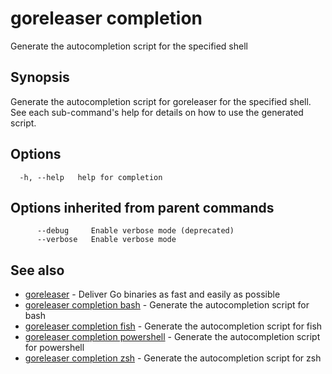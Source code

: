 # goreleaser completion

Generate the autocompletion script for the specified shell

## Synopsis

Generate the autocompletion script for goreleaser for the specified shell.
See each sub-command's help for details on how to use the generated script.

## Options

```
  -h, --help   help for completion
```

## Options inherited from parent commands

```
      --debug     Enable verbose mode (deprecated)
      --verbose   Enable verbose mode
```

## See also

- [goreleaser](/cmd/goreleaser/) - Deliver Go binaries as fast and easily as possible
- [goreleaser completion bash](/cmd/goreleaser_completion_bash/) - Generate the autocompletion script for bash
- [goreleaser completion fish](/cmd/goreleaser_completion_fish/) - Generate the autocompletion script for fish
- [goreleaser completion powershell](/cmd/goreleaser_completion_powershell/) - Generate the autocompletion script for powershell
- [goreleaser completion zsh](/cmd/goreleaser_completion_zsh/) - Generate the autocompletion script for zsh
